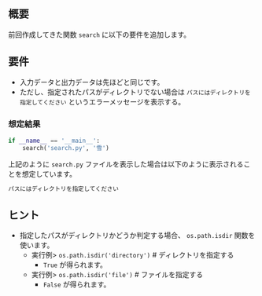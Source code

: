 ## 概要
前回作成してきた関数 `search` に以下の要件を追加します。

## 要件
* 入力データと出力データは先ほどと同じです。
* ただし、指定されたパスがディレクトリでない場合は `パスにはディレクトリを指定してください` というエラーメッセージを表示する。


### 想定結果

```python
if __name__ == '__main__':
    search('search.py', '雪')
```

上記のように `search.py` ファイルを表示した場合は以下のように表示されることを想定しています。

```bash
パスにはディレクトリを指定してください
```

## ヒント
* 指定したパスがディレクトリかどうか判定する場合、 `os.path.isdir` 関数を使います。
  * 実行例> `os.path.isdir('directory')`  # ディレクトリを指定する
    * `True` が得られます。
  * 実行例> `os.path.isdir('file')`  # ファイルを指定する
    * `False` が得られます。
